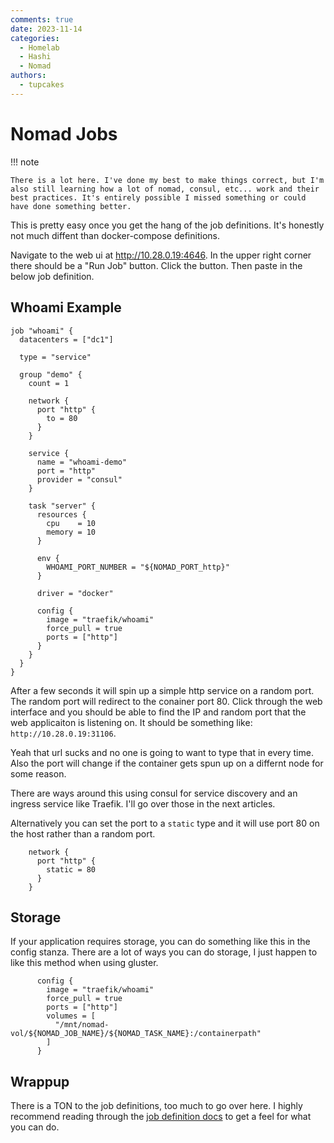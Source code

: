 ```yaml
---
comments: true
date: 2023-11-14
categories:
  - Homelab
  - Hashi
  - Nomad
authors:
  - tupcakes
---
```



# Nomad Jobs
!!! note

    There is a lot here. I've done my best to make things correct, but I'm also still learning how a lot of nomad, consul, etc... work and their best practices. It's entirely possible I missed something or could have done something better.
    
This is pretty easy once you get the hang of the job definitions. It's honestly not much diffent than docker-compose definitions.

<!-- more -->

Navigate to the web ui at http://10.28.0.19:4646. In the upper right corner there should be a "Run Job" button. Click the button. Then paste in the below job definition.

## Whoami Example
```hcl
job "whoami" {
  datacenters = ["dc1"]

  type = "service"

  group "demo" {
    count = 1

    network {
      port "http" {
        to = 80
      }
    }

    service {
      name = "whoami-demo"
      port = "http"
      provider = "consul"
    }

    task "server" {
      resources {
        cpu    = 10
        memory = 10
      }

      env {
        WHOAMI_PORT_NUMBER = "${NOMAD_PORT_http}"
      }

      driver = "docker"

      config {
        image = "traefik/whoami"
        force_pull = true
        ports = ["http"]
      }
    }
  }
}
```

After a few seconds it will spin up a simple http service on a random port. The random port will redirect to the conainer port 80. Click through the web interface and you should be able to find the IP and random port that the web applicaiton is listening on. It should be something like: `http://10.28.0.19:31106`.

Yeah that url sucks and no one is going to want to type that in every time. Also the port will change if the container gets spun up on a differnt node for some reason.

There are ways around this using consul for service discovery and an ingress service like Traefik. I'll go over those in the next articles.

Alternatively you can set the port to a `static` type and it will use port 80 on the host rather than a random port.

```hcl
    network {
      port "http" {
        static = 80
      }
    }
```

## Storage
If your application requires storage, you can do something like this in the config stanza. There are a lot of ways you can do storage, I just happen to like this method when using gluster.

```hcl
      config {
        image = "traefik/whoami"
        force_pull = true
        ports = ["http"]
        volumes = [
          "/mnt/nomad-vol/${NOMAD_JOB_NAME}/${NOMAD_TASK_NAME}:/containerpath"
        ]
      }
```

## Wrappup
There is a TON to the job definitions, too much to go over here. I highly recommend reading through the [job definition docs](https://developer.hashicorp.com/nomad/docs/job-specification) to get a feel for what you can do.